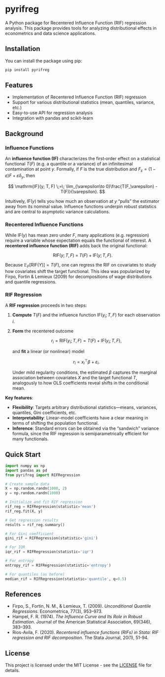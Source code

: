 # pyrifreg

A Python package for Recentered Influence Function (RIF) regression analysis. This package provides tools for analyzing distributional effects in econometrics and data science applications.

## Installation

You can install the package using pip:

```bash
pip install pyrifreg
```

## Features

- Implementation of Recentered Influence Function (RIF) regression
- Support for various distributional statistics (mean, quantiles, variance, etc.)
- Easy-to-use API for regression analysis
- Integration with pandas and scikit-learn

## Background

### Influence Functions

An **influence function (IF)** characterizes the first‐order effect on a statistical functional $T(F)$ (e.g. a quantile or a variance) of an infinitesimal contamination at point $y$.  Formally, if $F$ is the true distribution and $F_\varepsilon = (1-\varepsilon)F + \varepsilon \delta_y$, then

$$
\mathrm{IF}(y; T, F)
\;=\;
\lim_{\varepsilon\to 0}\frac{T(F_\varepsilon) - T(F)}{\varepsilon}.
$$

Intuitively, $\mathrm{IF}(y)$ tells you how much an observation at $y$ “pulls” the estimator away from its nominal value.  Influence functions underpin robust statistics and are central to asymptotic variance calculations.

### Recentered Influence Functions

While $\mathrm{IF}(y)$ has mean zero under $F$, many applications (e.g. regression) require a variable whose expectation equals the functional of interest.  A **recentered influence function (RIF)** adds back the original functional:

$$
\mathrm{RIF}(y; T, F) \;=\; T(F) \;+\; \mathrm{IF}(y; T, F).
$$

Because $\mathbb{E}_F[\mathrm{RIF}(Y)] = T(F)$, one can regress the RIF on covariates to study how covariates shift the target functional.  This idea was popularized by Firpo, Fortin & Lemieux (2009) for decompositions of wage distributions and quantile regressions.

### RIF Regression

A **RIF regression** proceeds in two steps:

1. **Compute** $T(F)$ and the influence function $\mathrm{IF}(y_i; T, F)$ for each observation $i$.
2. **Form** the recentered outcome

   $$
     r_i = \mathrm{RIF}(y_i; T, F) = T(F) + \mathrm{IF}(y_i; T, F),
   $$

   and **fit** a linear (or nonlinear) model

   $$
     r_i = x_i^\top \beta \;+\;\varepsilon_i.
   $$

   Under mild regularity conditions, the estimated $\beta$ captures the marginal association between covariates $X$ and the target functional $T$, analogously to how OLS coefficients reveal shifts in the conditional mean.

**Key features**:

* **Flexibility**: Targets arbitrary distributional statistics—means, variances, quantiles, Gini coefficients, etc.
* **Interpretability**: Linear–model coefficients have a clear meaning in terms of shifting the population functional.
* **Inference**: Standard errors can be obtained via the “sandwich” variance formula, since the RIF regression is semiparametrically efficient for many functionals.


## Quick Start

```python
import numpy as np
import pandas as pd
from pyrifreg import RIFRegression

# Create sample data
X = np.random.randn(1000, 2)
y = np.random.randn(1000)

# Initialize and fit RIF regression
rif_reg = RIFRegression(statistic='mean')
rif_reg.fit(X, y)

# Get regression results
results = rif_reg.summary()

# For Gini coefficient
gini_rif = RIFRegression(statistic='gini')

# For IQR
iqr_rif = RIFRegression(statistic='iqr')

# For entropy
entropy_rif = RIFRegression(statistic='entropy')

# For quantiles (as before)
median_rif = RIFRegression(statistic='quantile', q=0.5)
```

## References

* Firpo, S., Fortin, N. M., & Lemieux, T. (2009). *Unconditional Quantile Regressions*. Econometrica, 77(3), 953–973.
* Hampel, F. R. (1974). *The Influence Curve and Its Role in Robust Estimation*. Journal of the American Statistical Association, 69(346), 383–393.
* Rios-Avila, F. (2020). *Recentered influence functions (RIFs) in Stata: RIF regression and RIF decomposition*. The Stata Journal, 20(1), 51-94.


## License

This project is licensed under the MIT License - see the [LICENSE](LICENSE) file for details.
